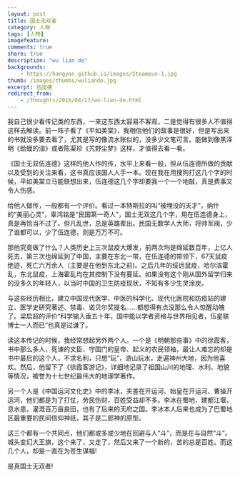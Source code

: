 ```yaml
---
layout: post
title: 国士无双者
category: 人物
tags: [人物]
imagefeature:
comments: true
share: true
description: "wu lian de"
backgrounds:
    - https://hangyan.github.io/images/Steampun-1.jpg
thumb: /images/thumbs/wuliande.jpg
excerpt: 伍连德
redirect_from:
    - /thoughts/2015/08/17/wu-lian-de.html
---
```


我自己很少看传记类的东西，一来这东西太容易不客观，二是觉得有很多人不值得这样去解读。前一阵子看了《平如美棠》，我相信他们的故事是很好，但是写出来的书就没多要去看了，尤其是写的像流水账似的，没多少文笔可言。能做到像黑泽明《蛤蟆的油》或者陈渠珍《艽野尘梦》这样，才值得去看一看。

《国士无双伍连德》这样的他人作的传，水平上来看一般，但从伍连德所做的贡献以及受到的关注来看，这书真应该国人人手一本。现在我在用搜狗打这几个字的时候，平如美棠立马能联想出来，伍连德这几个字却要我一个一个地敲，真是费事又令人伤感。

给他人做传，一般都有一个评价。看过一本特斯拉的叫“被埋没的天才”，纳什的“美丽心灵”，辜鸿铭是“民国第一奇人”，国士无双这几个字，用在伍连德身上，真是再恰当不过了。但凡乱世，总是英雄辈出。民国无数学人大师，将帅军阀，少了谁都可以，少了伍连德，则是万万不可。

那他究竟做了什么？人类历史上三次鼠疫大爆发，前两次均是绵延数百年，上亿人死去，第三次也绵延到了中国，主要在东北一带，在伍连德的带领下，67天鼠疫绝迹，死亡六万余人（主要是在他到东北之前)。之后几年的绥远鼠疫，哈尔滨霍乱，东北鼠疫，上海霍乱均在其控制下没有蔓延。如果没有这个刚从国外留学归来的没多久的年轻人，以当时中国的卫生防疫现状，不知有多少生灵涂炭。

与这些经历相比，建立中国现代医学、中医的科学化、现代化医院和防疫站的建立、医学史研究著述、禁毒、诺贝尔奖提名……都想得有点没那么令人惊醒动魄了。梁启超的评价“科学输入垂五十年，国中能以学者资格与世界相见者，伍星联博士一人而已”也真是过谦了。

读这本传记的时候，我经常想起另外两个人。一个是《明朝那些事》中的徐霞客，书中那么多人，死谏的文臣、守国门的皇帝、起义的农民领袖，最让人难忘的却是书中最后的这个人，不求名利，只想“玩”，游山玩水，走遍神州大地，因为他喜欢。然后，他留下了《徐霞客游记》，详细地记录了祖国山川的地理、水利、地貌等情况，被誉为十七世纪最伟大的地理学著作。

另一个人是《中国运河文化史》中的李冰，夫差在开运河、始皇在开运河、曹操开运河，他们都是为了打仗，劳民伤财，百姓受益却不多。李冰在蜀地，建都江堰，息水患，灌溉百万亩良田，也有了后来的天府之国。李冰本人后来也成为了巴蜀地区最重要的民间信仰神祇，其子是二郎神的原型。

这三个都有一个共同点，他们都或多或少地在回避与人“斗”，而是在与自然“斗”。城头变幻大王旗，这个来了，又走了，然后又来了一个新的，苦的总是百姓。而这几个人，却是一直在为苍生谋福!

是真国士无双者!
